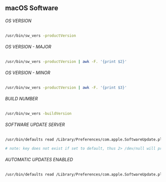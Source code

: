 ## macOS Software

###### OS VERSION
```bash
/usr/bin/sw_vers -productVersion
```

###### OS VERSION - MAJOR
```bash
/usr/bin/sw_vers -productVersion | awk -F. '{print $2}'
```

###### OS VERSION - MINOR
```bash
/usr/bin/sw_vers -productVersion | awk -F. '{print $3}'
```

###### BUILD NUMBER
```bash
/usr/bin/sw_vers -buildVersion
```

###### SOFTWARE UPDATE SERVER
```bash
/usr/bin/defaults read /Library/Preferences/com.apple.SoftwareUpdate.plist CatalogURL 2> /dev/null

# note: key does not exist if set to default, thus 2> /dev/null will prevent using stderr
```

###### AUTOMATIC UPDATES ENABLED
```bash
/usr/bin/defaults read /Library/Preferences/com.apple.SoftwareUpdate.plist AutomaticCheckEnabled
```

